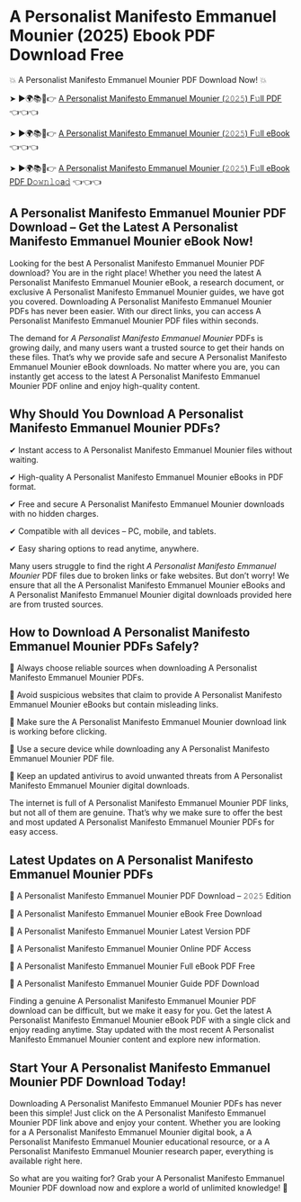 # A Personalist Manifesto Emmanuel Mounier (2025) Ebook PDF Download Free

💥 A Personalist Manifesto Emmanuel Mounier PDF Download Now! 💥

➤ ►🌍📚📱👉 [A Personalist Manifesto Emmanuel Mounier (𝟸𝟶𝟸𝟻) F𝚞ll PDF](https://getpdf.xyz/a-personalist-manifesto-emmanuel-mounier) 👈👈👈


➤ ►🌍📚📱👉 [A Personalist Manifesto Emmanuel Mounier (𝟸𝟶𝟸𝟻) F𝚞ll eBook](https://getpdf.xyz/a-personalist-manifesto-emmanuel-mounier) 👈👈👈


➤ ►🌍📚📱👉 [A Personalist Manifesto Emmanuel Mounier (𝟸𝟶𝟸𝟻) F𝚞ll eBook PDF D𝚘𝚠𝚗𝚕𝚘a𝚍](https://getpdf.xyz/a-personalist-manifesto-emmanuel-mounier) 👈👈👈


## A Personalist Manifesto Emmanuel Mounier PDF Download – Get the Latest A Personalist Manifesto Emmanuel Mounier eBook Now!

Looking for the best A Personalist Manifesto Emmanuel Mounier PDF download? You are in the right place! Whether you need the latest A Personalist Manifesto Emmanuel Mounier eBook, a research document, or exclusive A Personalist Manifesto Emmanuel Mounier guides, we have got you covered. Downloading A Personalist Manifesto Emmanuel Mounier PDFs has never been easier. With our direct links, you can access A Personalist Manifesto Emmanuel Mounier PDF files within seconds.

The demand for *A Personalist Manifesto Emmanuel Mounier* PDFs is growing daily, and many users want a trusted source to get their hands on these files. That’s why we provide safe and secure A Personalist Manifesto Emmanuel Mounier eBook downloads. No matter where you are, you can instantly get access to the latest A Personalist Manifesto Emmanuel Mounier PDF online and enjoy high-quality content.

## Why Should You Download A Personalist Manifesto Emmanuel Mounier PDFs?

✔ Instant access to A Personalist Manifesto Emmanuel Mounier files without waiting.

✔ High-quality A Personalist Manifesto Emmanuel Mounier eBooks in PDF format.

✔ Free and secure A Personalist Manifesto Emmanuel Mounier downloads with no hidden charges.

✔ Compatible with all devices – PC, mobile, and tablets.

✔ Easy sharing options to read anytime, anywhere.

Many users struggle to find the right *A Personalist Manifesto Emmanuel Mounier* PDF files due to broken links or fake websites. But don’t worry! We ensure that all the A Personalist Manifesto Emmanuel Mounier eBooks and A Personalist Manifesto Emmanuel Mounier digital downloads provided here are from trusted sources.

## How to Download A Personalist Manifesto Emmanuel Mounier PDFs Safely?

📌 Always choose reliable sources when downloading A Personalist Manifesto Emmanuel Mounier PDFs.

📌 Avoid suspicious websites that claim to provide A Personalist Manifesto Emmanuel Mounier eBooks but contain misleading links.

📌 Make sure the A Personalist Manifesto Emmanuel Mounier download link is working before clicking.

📌 Use a secure device while downloading any A Personalist Manifesto Emmanuel Mounier PDF file.

📌 Keep an updated antivirus to avoid unwanted threats from A Personalist Manifesto Emmanuel Mounier digital downloads.

The internet is full of A Personalist Manifesto Emmanuel Mounier PDF links, but not all of them are genuine. That’s why we make sure to offer the best and most updated A Personalist Manifesto Emmanuel Mounier PDFs for easy access.

## Latest Updates on A Personalist Manifesto Emmanuel Mounier PDFs

🔹 A Personalist Manifesto Emmanuel Mounier PDF Download – 𝟸𝟶𝟸𝟻 Edition

🔹 A Personalist Manifesto Emmanuel Mounier eBook Free Download

🔹 A Personalist Manifesto Emmanuel Mounier Latest Version PDF

🔹 A Personalist Manifesto Emmanuel Mounier Online PDF Access

🔹 A Personalist Manifesto Emmanuel Mounier Full eBook PDF Free

🔹 A Personalist Manifesto Emmanuel Mounier Guide PDF Download

Finding a genuine A Personalist Manifesto Emmanuel Mounier PDF download can be difficult, but we make it easy for you. Get the latest A Personalist Manifesto Emmanuel Mounier eBook PDF with a single click and enjoy reading anytime. Stay updated with the most recent A Personalist Manifesto Emmanuel Mounier content and explore new information.

## Start Your A Personalist Manifesto Emmanuel Mounier PDF Download Today!

Downloading A Personalist Manifesto Emmanuel Mounier PDFs has never been this simple! Just click on the A Personalist Manifesto Emmanuel Mounier PDF link above and enjoy your content. Whether you are looking for a A Personalist Manifesto Emmanuel Mounier digital book, a A Personalist Manifesto Emmanuel Mounier educational resource, or a A Personalist Manifesto Emmanuel Mounier research paper, everything is available right here.

So what are you waiting for? Grab your A Personalist Manifesto Emmanuel Mounier PDF download now and explore a world of unlimited knowledge! 🚀